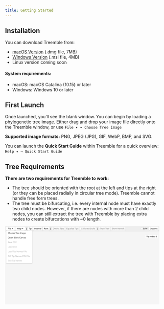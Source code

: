```yaml
---
title: Getting Started
---
```


## Installation

You can download Treemble from:

- [macOS Version](/Treemble_1.3.3_aarch64.dmg) (.dmg file, 7MB)
- [Windows Version](/Treemble_1.3.3_x64_en-US.msi) (.msi file, 4MB)
- Linux version coming soon

#### System requirements:

* macOS: macOS Catalina (10.15) or later
* Windows: Windows 10 or later


## First Launch

Once launched, you'll see the blank window. You can begin by loading a phylogenetic tree image. Either drag and drop your image file directly onto the Treemble window, or use `File ▾ → Choose Tree Image` 

**Supported image formats:** PNG, JPEG (JPG), GIF, WebP, BMP, and SVG.

You can launch the **Quick Start Guide** within Treemble for a quick overview: `Help ▾ → Quick Start Guide` 

## Tree Requirements

**There are two requirements for Treemble to work:**
* The tree should be oriented with the root at the left and tips at the right (or they can be placed radially in circular tree mode). Treemble cannot handle free form trees.
* The tree must be bifurcating, i.e. every internal node must have exactly two child nodes. However, if there are nodes with more than 2 child nodes, you can still extract the tree with Treemble by placing extra nodes to create bifurcations with ~0 length.

![UI overview](/img/Docs/blank_treemble_with_file_menu_open.png)



